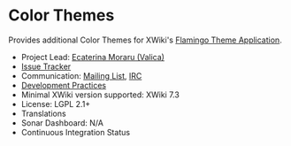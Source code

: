 # Color Themes
Provides additional Color Themes for XWiki's [Flamingo Theme Application](http://extensions.xwiki.org/xwiki/bin/view/Extension/Flamingo%20Theme%20Application).

* Project Lead: [Ecaterina Moraru (Valica)](http://www.xwiki.org/xwiki/bin/view/XWiki/evalica)
* [Issue Tracker](http://jira.xwiki.org/browse/COLORTHEME)
* Communication: [Mailing List](http://dev.xwiki.org/xwiki/bin/view/Community/MailingLists), [IRC]( http://dev.xwiki.org/xwiki/bin/view/Community/IRC)
* [Development Practices](http://dev.xwiki.org)
* Minimal XWiki version supported: XWiki 7.3
* License: LGPL 2.1+
* Translations
* Sonar Dashboard: N/A
* Continuous Integration Status
